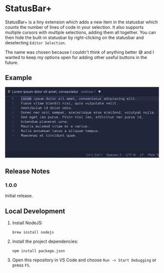 # StatusBar+

StatusBar+ is a tiny extension which adds a new item in the statusbar which counts the number of lines of code in your selection. It also supports multiple cursors with multiple selections, adding them all together. You can then hide the built-in statusbar by right-clicking on the statusbar and deselecting `Editor Selection`.

The name was chosen because I couldn't think of anything better 😅 and I wanted to keep my options open for adding other useful buttons in the future.

## Example

![Animated gif showing the statusbar item in action](example.gif)

## Release Notes

### 1.0.0

Initial release.

## Local Development

1. Install NodeJS:

    ```
    brew install nodejs
    ```

2. Install the project dependencies:

    ```
    npm install package.json
    ```

3. Open this repository in VS Code and choose `Run -> Start Debugging` or press `F5`.

